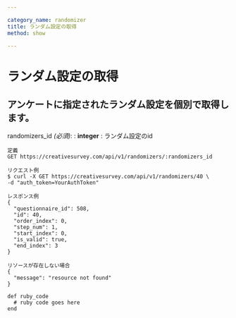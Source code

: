 ```yaml
---

category_name: randomizer
title: ランダム設定の取得
method: show

---
```


# ランダム設定の取得

## アンケートに指定されたランダム設定を個別で取得します。

randomizers_id _(必須)_:
: __integer__
: ランダム設定のid

~~~
定義
GET https://creativesurvey.com/api/v1/randomizers/:randomizers_id

リクエスト例
$ curl -X GET https://creativesurvey.com/api/v1/randomizers/40 \
-d "auth_token=YourAuthToken"

レスポンス例
{
  "questionnaire_id": 508,
  "id": 40,
  "order_index": 0,
  "step_num": 1,
  "start_index": 0,
  "is_valid": true,
  "end_index": 3
}

リソースが存在しない場合
{
  "message": "resource not found"
}
~~~

~~~
def ruby_code
  # ruby code goes here
end
~~~

